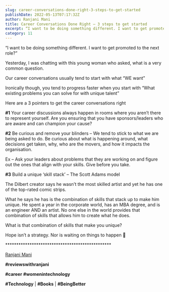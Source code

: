 ```yaml
---
slug: career-conversations-done-right-3-steps-to-get-started
publishDate: 2022-05-13T07:17:32Z
author: Ranjani Mani
title: Career Conversations Done Right – 3 steps to get started 
excerpt: “I want to be doing something different. I want to get promoted to the next role?” Yesterday, I was chatting with this young woman who asked, what is a very common question. Our career conversations usually tend to start with what “WE want” Ironically though, you tend to progress faster when you start with “What  ... 
category: 11
---
```


“I want to be doing something different. I want to get promoted to the next role?”

Yesterday, I was chatting with this young woman who asked, what is a very common question.

Our career conversations usually tend to start with what “WE want”

Ironically though, you tend to progress faster when you start with “What existing problems you can solve for with unique talent”

Here are a 3 pointers to get the career conversations right

**#1** Your career discussions always happen in rooms where you aren’t there to represent yourself. Are you ensuring that you have sponsors/leaders who are aware and can champion your cause?

**#2** Be curious and remove your blinders – We tend to stick to what we are being asked to do. Be curious about what is happening around, what decisions get taken, why, who are the movers, and how it impacts the organisation.

Ex – Ask your leaders about problems that they are working on and figure out the ones that align with your skills. Give before you take.

**#3** Build a unique ‘skill stack’ – The Scott Adams model

The Dilbert creator says he wasn’t the most skilled artist and yet he has one of the top-rated comic strips.

What he says he has is the combination of skills that stack up to make him unique. He spent a year in the corporate world, has an MBA degree, and is an engineer AND an artist. No one else in the world provides that combination of skills that allows him to create what he does.

What is that combination of skills that make you unique?

Hope isn’t a strategy. Nor is waiting on things to happen 🙂

\*\*\*\*\*\*\*\*\*\*\*\*\*\*\*\*\*\*\*\*\*\*\*\*\*\*\*\*\*\*\*\*\*\*\*\*\*\*\*\*\*\*\*\*\*\*\*\*

[Ranjani Mani](https://www.linkedin.com/feed/#)

**#reviewswithranjani**

**#career** **#womenintechnology**

**#Technology** | **#Books** | **#BeingBetter**